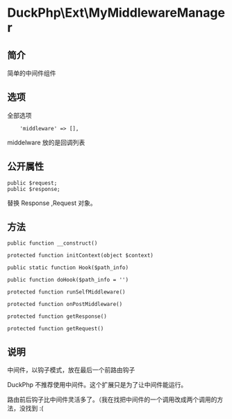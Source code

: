 # DuckPhp\Ext\MyMiddlewareManager

## 简介

简单的中间件组件

## 选项
全部选项

        'middleware' => [],
middelware 放的是回调列表

## 公开属性

    public $request;
    public $response;
替换 Response ,Request 对象。

## 方法

    public function __construct()

    protected function initContext(object $context)
    
    public static function Hook($path_info)
    
    public function doHook($path_info = '')

    protected function runSelfMiddleware()
    
    protected function onPostMiddleware()
    
    protected function getResponse()
    
    protected function getRequest()

## 说明

中间件，以钩子模式，放在最后一个前路由钩子

DuckPhp 不推荐使用中间件。这个扩展只是为了让中间件能运行。

路由前后钩子比中间件灵活多了。（我在找把中间件的一个调用改成两个调用的方法，没找到 :(



